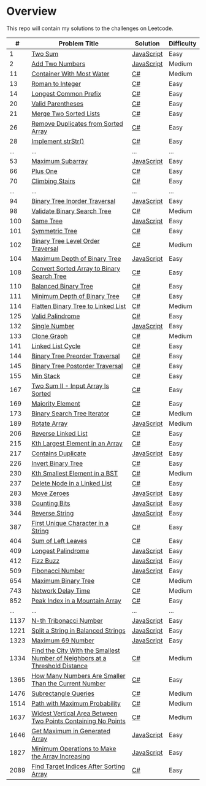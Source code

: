 # Overview

This repo will contain my solutions to the challenges on Leetcode.

| #    | Problem Title                                                                                                                                                                             | Solution                                                                                      | Difficulty |
| ---- | ----------------------------------------------------------------------------------------------------------------------------------------------------------------------------------------- | --------------------------------------------------------------------------------------------- | ---------- |
| 1    | [Two Sum](https://leetcode.com/problems/two-sum/)                                                                                                                                         | [JavaScript](./javaScript/two-sum.js)                                                         | Easy       |
| 2    | [Add Two Numbers](https://leetcode.com/problems/add-two-numbers/)                                                                                                                         | [JavaScript](./javaScript/add-two-numbers.js)                                                 | Medium     |
| 11   | [Container With Most Water](https://leetcode.com/problems/container-with-most-water/)                                                                                                     | [C#](./csharp/container-with-most-water.cs)                                                   | Medium     |
| 13   | [Roman to Integer](https://leetcode.com/problems/roman-to-integer/)                                                                                                                       | [C#](./csharp/roman-to-integer.cs)                                                            | Easy       |
| 14   | [Longest Common Prefix](https://leetcode.com/problems/longest-common-prefix/)                                                                                                             | [C#](./csharp/longest-common-prefix.cs)                                                       | Easy       |
| 20   | [Valid Parentheses](https://leetcode.com/problems/valid-parentheses/)                                                                                                                     | [C#](./csharp/valid-parentheses.cs)                                                           | Easy       |
| 21   | [Merge Two Sorted Lists](https://leetcode.com/problems/merge-two-sorted-lists/)                                                                                                           | [C#](./csharp/merge-two-sorted-lists.cs)                                                      | Easy       |
| 26   | [Remove Duplicates from Sorted Array](https://leetcode.com/problems/remove-duplicates-from-sorted-array/)                                                                                 | [C#](./csharp/remove-duplicates-from-sorted-array.cs)                                         | Easy       |
| 28   | [Implement strStr()](https://leetcode.com/problems/implement-strstr/)                                                                                                                     | [C#](./csharp/implement-strstr.cs)                                                            | Easy       |
| ...  | ...                                                                                                                                                                                       | ...                                                                                           | ...        |
| 53   | [Maximum Subarray](https://leetcode.com/problems/maximum-subarray/)                                                                                                                       | [JavaScript](./javaScript/maximum-subarray.js)                                                | Easy       |
| 66   | [Plus One](https://leetcode.com/problems/plus-one/)                                                                                                                                       | [C#](./csharp/plus-one.cs)                                                                    | Easy       |
| 70   | [Climbing Stairs](https://leetcode.com/problems/climbing-stairs/)                                                                                                                         | [C#](./csharp/climbing-stairs.cs)                                                             | Easy       |
| ...  | ...                                                                                                                                                                                       | ...                                                                                           | ...        |
| 94   | [Binary Tree Inorder Traversal](https://leetcode.com/problems/binary-tree-inorder-traversal/)                                                                                             | [JavaScript](./javaScript/binary-tree-inorder-traversal.js)                                   | Easy       |
| 98   | [Validate Binary Search Tree](https://leetcode.com/problems/validate-binary-search-tree/)                                                                                                 | [C#](./csharp/validate-binary-search-tree.cs)                                                 | Medium     |
| 100  | [Same Tree](https://leetcode.com/problems/same-tree/)                                                                                                                                     | [JavaScript](./javaScript/same-tree.js)                                                       | Easy       |
| 101  | [Symmetric Tree](https://leetcode.com/problems/symmetric-tree/)                                                                                                                           | [C#](./csharp/symmetric-tree.cs)                                                              | Easy       |
| 102  | [Binary Tree Level Order Traversal](https://leetcode.com/problems/binary-tree-level-order-traversal/)                                                                                     | [C#](./csharp/binary-tree-level-order-traversal.cs)                                           | Medium     |
| 104  | [Maximum Depth of Binary Tree](https://leetcode.com/problems/maximum-depth-of-binary-tree/)                                                                                               | [JavaScript](./javaScript/maximum-depth-of-binary-tree.js)                                    | Easy       |
| 108  | [Convert Sorted Array to Binary Search Tree](https://leetcode.com/problems/convert-sorted-array-to-binary-search-tree/)                                                                   | [C#](./csharp/convert-sorted-array-to-binary-search-tree.cs)                                  | Easy       |
| 110  | [Balanced Binary Tree](https://leetcode.com/problems/balanced-binary-tree/)                                                                                                               | [C#](./csharp/balanced-binary-tree.cs)                                                        | Easy       |
| 111  | [Minimum Depth of Binary Tree](https://leetcode.com/problems/minimum-depth-of-binary-tree/)                                                                                               | [C#](./csharp/minimum-depth-of-binary-tree.cs)                                                | Easy       |
| 114  | [Flatten Binary Tree to Linked List](https://leetcode.com/problems/flatten-binary-tree-to-linked-list/)                                                                                   | [C#](./csharp/flatten-binary-tree-to-linked-list.cs)                                          | Medium     |
| 125  | [Valid Palindrome](https://leetcode.com/problems/valid-palindrome/)                                                                                                                       | [C#](./csharp/valid-palindrome.cs)                                                            | Easy       |
| 132  | [Single Number](https://leetcode.com/problems/single-number/)                                                                                                                             | [JavaScript](./javaScript/single-number.js)                                                   | Easy       |
| 133  | [Clone Graph](https://leetcode.com/problems/clone-graph/)                                                                                                                                 | [C#](./csharp/clone-graph.cs)                                                                 | Medium     |
| 141  | [Linked List Cycle](https://leetcode.com/problems/linked-list-cycle/)                                                                                                                     | [C#](./csharp/linked-list-cycle.cs)                                                           | Easy       |
| 144  | [Binary Tree Preorder Traversal](https://leetcode.com/problems/binary-tree-preorder-traversal/)                                                                                           | [C#](./csharp/binary-tree-preorder-traversal.cs)                                              | Easy       |
| 145  | [Binary Tree Postorder Traversal](https://leetcode.com/problems/binary-tree-postorder-traversal/)                                                                                         | [C#](./csharp/binary-tree-postorder-traversal.cs)                                             | Easy       |
| 155  | [Min Stack](https://leetcode.com/problems/min-stack/)                                                                                                                                     | [C#](./csharp/min-stack.cs)                                                                   | Easy       |
| 167  | [Two Sum II - Input Array Is Sorted](https://leetcode.com/problems/two-sum-ii-input-array-is-sorted/)                                                                                     | [C#](./csharp/two-sum-ii-input-array-is-sorted.cs)                                            | Easy       |
| 169  | [Majority Element](https://leetcode.com/problems/majority-element/)                                                                                                                       | [C#](./csharp/majority-element.cs)                                                            | Easy       |
| 173  | [Binary Search Tree Iterator](https://leetcode.com/problems/binary-search-tree-iterator/)                                                                                                 | [C#](./csharp/binary-search-tree-iterator.cs)                                                 | Medium     |
| 189  | [Rotate Array](https://leetcode.com/problems/rotate-array/)                                                                                                                               | [JavaScript](./javaScript/rotate-array.js)                                                    | Medium     |
| 206  | [Reverse Linked List](https://leetcode.com/problems/reverse-linked-list/)                                                                                                                 | [C#](./csharp/reverse-linked-list.js)                                                         | Easy       |
| 215  | [Kth Largest Element in an Array](https://leetcode.com/problems/kth-largest-element-in-an-array/)                                                                                         | [C#](./csharp/kth-largest-element-in-an-array.cs)                                             | Easy       |
| 217  | [Contains Duplicate](https://leetcode.com/problems/contains-duplicate/)                                                                                                                   | [JavaScript](./javaScript/contains-duplicate.js)                                              | Easy       |
| 226  | [Invert Binary Tree](https://leetcode.com/problems/invert-binary-tree/)                                                                                                                   | [C#](./csharp/invert-binary-tree.cs)                                                          | Easy       |
| 230  | [Kth Smallest Element in a BST](https://leetcode.com/problems/kth-smallest-element-in-a-bst/)                                                                                             | [C#](./csharp/kth-smallest-element-in-a-bst.cs)                                               | Medium     |
| 237  | [Delete Node in a Linked List](https://leetcode.com/problems/delete-node-in-a-linked-list/)                                                                                               | [C#](./csharp/delete-node-in-a-linked-list.cs)                                                | Easy       |
| 283  | [Move Zeroes](https://leetcode.com/problems/move-zeroes/)                                                                                                                                 | [JavaScript](./javaScript/move-zeroes.js)                                                     | Easy       |
| 338  | [Counting Bits](https://leetcode.com/problems/counting-bits/)                                                                                                                             | [JavaScript](./javaScript/counting-bits.js)                                                   | Easy       |
| 344  | [Reverse String](https://leetcode.com/problems/reverse-string/)                                                                                                                           | [JavaScript](./javaScript/reverse-string.js)                                                  | Easy       |
| 387  | [First Unique Character in a String](https://leetcode.com/problems/first-unique-character-in-a-string/)                                                                                   | [C#](./csharp/first-unique-character-in-a-string.cs)                                          | Easy       |
| 404  | [Sum of Left Leaves](https://leetcode.com/problems/sum-of-left-leaves/)                                                                                                                   | [C#](./csharp/sum-of-left-leaves.cs)                                                          | Easy       |
| 409  | [Longest Palindrome](https://leetcode.com/problems/longest-palindrome/)                                                                                                                   | [JavaScript](./javaScript/longest-palindrome.js)                                              | Easy       |
| 412  | [Fizz Buzz](https://leetcode.com/problems/fizz-buzz/)                                                                                                                                     | [JavaScript](./javaScript/fizz-buzz.js)                                                       | Easy       |
| 509  | [Fibonacci Number](https://leetcode.com/problems/fibonacci-number/)                                                                                                                       | [JavaScript](./javaScript/fibonacci-number.js)                                                | Easy       |
| 654  | [Maximum Binary Tree](https://leetcode.com/problems/maximum-binary-tree/)                                                                                                                 | [C#](./csharp/maximum-binary-tree.cs)                                                         | Medium     |
| 743  | [Network Delay Time](https://leetcode.com/problems/network-delay-time/)                                                                                                                   | [C#](./csharp/network-delay-time.cs)                                                          | Medium     |
| 852  | [Peak Index in a Mountain Array](https://leetcode.com/problems/peak-index-in-a-mountain-array/)                                                                                           | [C#](./csharp/peak-index-in-a-mountain-array.cs)                                              | Easy       |
| ...  | ...                                                                                                                                                                                       | ...                                                                                           | ...        |
| 1137 | [N-th Tribonacci Number](https://leetcode.com/problems/n-th-tribonacci-number/)                                                                                                           | [JavaScript](./javaScript/n-th-tribonacci-number.js)                                          | Easy       |
| 1221 | [Split a String in Balanced Strings](https://leetcode.com/problems/split-a-string-in-balanced-strings/)                                                                                   | [JavaScript](./javaScript/split-a-string-in-balanced-strings.js)                              | Easy       |
| 1323 | [Maximum 69 Number](https://leetcode.com/problems/maximum-69-number/)                                                                                                                     | [JavaScript](./javaScript/maximum-69-number.js)                                               | Easy       |
| 1334 | [Find the City With the Smallest Number of Neighbors at a Threshold Distance](https://leetcode.com/problems/find-the-city-with-the-smallest-number-of-neighbors-at-a-threshold-distance/) | [C#](./csharp/find-the-city-with-the-smallest-number-of-neighbors-at-a-threshold-distance.cs) | Medium     |
| 1365 | [How Many Numbers Are Smaller Than the Current Number](https://leetcode.com/problems/how-many-numbers-are-smaller-than-the-current-number/)                                               | [C#](./csharp/how-many-numbers-are-smaller-than-the-current-number.cs)                        | Easy       |
| 1476 | [Subrectangle Queries](https://leetcode.com/problems/subrectangle-queries/)                                                                                                               | [C#](./csharp/subrectangle-queries.cs)                                                        | Medium     |
| 1514 | [Path with Maximum Probability](https://leetcode.com/problems/path-with-maximum-probability/)                                                                                             | [C#](./csharp/path-with-maximum-probability.cs)                                               | Medium     |
| 1637 | [Widest Vertical Area Between Two Points Containing No Points](https://leetcode.com/problems/widest-vertical-area-between-two-points-containing-no-points/)                               | [C#](./csharp/widest-vertical-area-between-two-points-containing-no-points.cs)                | Medium     |
| 1646 | [Get Maximum in Generated Array](https://leetcode.com/problems/get-maximum-in-generated-array/)                                                                                           | [JavaScript](./javaScript/get-maximum-in-generated-array.js)                                  | Easy       |
| 1827 | [Minimum Operations to Make the Array Increasing](https://leetcode.com/problems/minimum-operations-to-make-the-array-increasing/)                                                         | [JavaScript](./javaScript/minimum-operations-to-make-the-array-increasing.js)                 | Easy       |
| 2089 | [Find Target Indices After Sorting Array](https://leetcode.com/problems/find-target-indices-after-sorting-array/)                                                                         | [C#](./csharp/find-target-indices-after-sorting-array.cs)                                     | Easy       |
